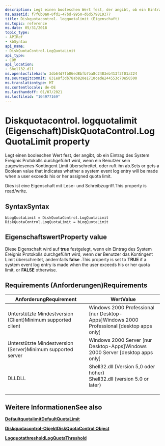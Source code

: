 ```yaml
---
description: Legt einen booleschen Wert fest, der angibt, ob ein Eintrag des System Ereignis Protokolls durchgeführt wird, wenn ein Benutzer sein zugewiesenes Kontingent Limit überschreitet, oder ruft ihn ab.
ms.assetid: f7f6b0a0-0fd1-47bd-9950-d6d579819377
title: Diskquotacontrol. logquotalimit (Eigenschaft)
ms.topic: reference
ms.date: 05/31/2018
topic_type:
- APIRef
- kbSyntax
api_name:
- DiskQuotaControl.LogQuotaLimit
api_type:
- COM
api_location:
- Shell32.dll
ms.openlocfilehash: 3db64d7fb06ed8bfb7ba8c2483eb413f3f01a224
ms.sourcegitcommit: 831e8f3db78ab820e1710cede244553c70e50500
ms.translationtype: MT
ms.contentlocale: de-DE
ms.lasthandoff: 01/07/2021
ms.locfileid: "104977169"
---
```

# <a name="diskquotacontrollogquotalimit-property"></a><span data-ttu-id="62b6a-103">Diskquotacontrol. logquotalimit (Eigenschaft)</span><span class="sxs-lookup"><span data-stu-id="62b6a-103">DiskQuotaControl.LogQuotaLimit property</span></span>

<span data-ttu-id="62b6a-104">Legt einen booleschen Wert fest, der angibt, ob ein Eintrag des System Ereignis Protokolls durchgeführt wird, wenn ein Benutzer sein zugewiesenes Kontingent Limit überschreitet, oder ruft ihn ab.</span><span class="sxs-lookup"><span data-stu-id="62b6a-104">Sets or gets a Boolean value that indicates whether a system event log entry will be made when a user exceeds his or her assigned quota limit.</span></span>

<span data-ttu-id="62b6a-105">Dies ist eine Eigenschaft mit Lese- und Schreibzugriff.</span><span class="sxs-lookup"><span data-stu-id="62b6a-105">This property is read/write.</span></span>

## <a name="syntax"></a><span data-ttu-id="62b6a-106">Syntax</span><span class="sxs-lookup"><span data-stu-id="62b6a-106">Syntax</span></span>


```JScript
bLogQuotaLimit = DiskQuotaControl.LogQuotaLimit
DiskQuotaControl.LogQuotaLimit = bLogQuotaLimit
```



## <a name="property-value"></a><span data-ttu-id="62b6a-107">Eigenschaftswert</span><span class="sxs-lookup"><span data-stu-id="62b6a-107">Property value</span></span>

<span data-ttu-id="62b6a-108">Diese Eigenschaft wird auf **true** festgelegt, wenn ein Eintrag des System Ereignis Protokolls durchgeführt wird, wenn der Benutzer das Kontingent Limit überschreitet, andernfalls **false** .</span><span class="sxs-lookup"><span data-stu-id="62b6a-108">This property is set to **TRUE** if a system event log entry is made when the user exceeds his or her quota limit, or **FALSE** otherwise.</span></span>

## <a name="requirements"></a><span data-ttu-id="62b6a-109">Requirements (Anforderungen)</span><span class="sxs-lookup"><span data-stu-id="62b6a-109">Requirements</span></span>



| <span data-ttu-id="62b6a-110">Anforderung</span><span class="sxs-lookup"><span data-stu-id="62b6a-110">Requirement</span></span> | <span data-ttu-id="62b6a-111">Wert</span><span class="sxs-lookup"><span data-stu-id="62b6a-111">Value</span></span> |
|-------------------------------------|---------------------------------------------------------------------------------------------------------------|
| <span data-ttu-id="62b6a-112">Unterstützte Mindestversion (Client)</span><span class="sxs-lookup"><span data-stu-id="62b6a-112">Minimum supported client</span></span><br/> | <span data-ttu-id="62b6a-113">Windows 2000 Professional \[nur Desktop-Apps\]</span><span class="sxs-lookup"><span data-stu-id="62b6a-113">Windows 2000 Professional \[desktop apps only\]</span></span><br/>                                                    |
| <span data-ttu-id="62b6a-114">Unterstützte Mindestversion (Server)</span><span class="sxs-lookup"><span data-stu-id="62b6a-114">Minimum supported server</span></span><br/> | <span data-ttu-id="62b6a-115">Windows 2000 Server \[nur Desktop-Apps\]</span><span class="sxs-lookup"><span data-stu-id="62b6a-115">Windows 2000 Server \[desktop apps only\]</span></span><br/>                                                          |
| <span data-ttu-id="62b6a-116">DLL</span><span class="sxs-lookup"><span data-stu-id="62b6a-116">DLL</span></span><br/>                      | <dl> <span data-ttu-id="62b6a-117"><dt>Shell32.dll (Version 5,0 oder höher)</dt></span><span class="sxs-lookup"><span data-stu-id="62b6a-117"><dt>Shell32.dll (version 5.0 or later)</dt></span></span> </dl> |



## <a name="see-also"></a><span data-ttu-id="62b6a-118">Weitere Informationen</span><span class="sxs-lookup"><span data-stu-id="62b6a-118">See also</span></span>

<dl> <dt>

[<span data-ttu-id="62b6a-119">**Defaultquotalimit**</span><span class="sxs-lookup"><span data-stu-id="62b6a-119">**DefaultQuotaLimit**</span></span>](diskquotacontrol-defaultquotalimit.md)
</dt> <dt>

[<span data-ttu-id="62b6a-120">**Diskquotacontrol-Objekt**</span><span class="sxs-lookup"><span data-stu-id="62b6a-120">**DiskQuotaControl Object**</span></span>](diskquotacontrol-object.md)
</dt> <dt>

[<span data-ttu-id="62b6a-121">**Logquotathreshold**</span><span class="sxs-lookup"><span data-stu-id="62b6a-121">**LogQuotaThreshold**</span></span>](diskquotacontrol-logquotathreshold.md)
</dt> </dl>

 

 




